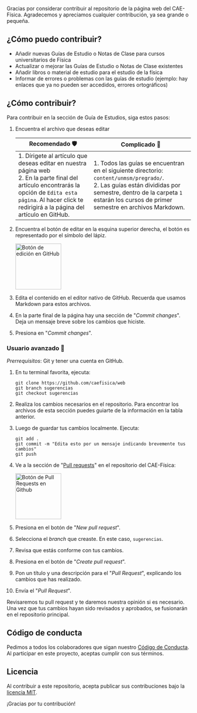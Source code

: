Gracias por considerar contribuir al repositorio de la página web del CAE-Física. Agradecemos y apreciamos cualquier contribución, ya sea grande o pequeña.

## ¿Cómo puedo contribuir?

- Añadir nuevas Guías de Estudio o Notas de Clase para cursos universitarios de Física
- Actualizar o mejorar las Guías de Estudio o Notas de Clase existentes
- Añadir libros o material de estudio para el estudio de la física
- Informar de errores o problemas con las guías de estudio (ejemplo: hay enlaces que ya no pueden ser accedidos, errores ortográficos)

## ¿Cómo contribuir?

Para contribuir en la sección de Guía de Estudios, siga estos pasos:

1. Encuentra el archivo que deseas editar
   
   | Recomendado 🛡 | Complicado 🤔 |
   | -------------- | ----------- |
   | 1. Dírigete al artículo que deseas editar en nuestra página web <br> 2. En la parte final del artículo encontrarás la opción de `Edita esta página`. Al hacer click te redirigirá a la página del artículo en GitHub. | 1. Todos las guías se encuentran en el siguiente directorio: `content/unmsm/pregrado/`.<br> 2. Las guías están divididas por semestre, dentro de la carpeta `1` estarán los cursos de primer semestre en archivos Markdown. |
2. Encuentra el botón de editar en la esquina superior derecha, el botón es representado por el símbolo del lápiz.

   <img src="https://i.imgur.com/RYzzFJF.png" alt="Botón de edición en GitHub" height="125">
  
3. Edita el contenido en el editor nativo de GitHub. Recuerda que usamos Markdown para estos archivos.
4. En la parte final de la página hay una sección de "_Commit changes_". Deja un mensaje breve sobre los cambios que hiciste.
5. Presiona en "_Commit changes_".

### Usuario avanzado 🔧

*Prerrequisitos*: Git y tener una cuenta en GitHub.

1. En tu terminal favorita, ejecuta:

    ```
    git clone https://github.com/caefisica/web
    git branch sugerencias
    git checkout sugerencias
    ```

2. Realiza los cambios necesarios en el repositorio. Para encontrar los archivos de esta sección puedes guiarte de la información en la tabla anterior.
3. Luego de guardar tus cambios localmente. Ejecuta:

    ```
    git add .
    git commit -m "Edita esto por un mensaje indicando brevemente tus cambios"
    git push
    ```
4. Ve a la sección de "[Pull requests](https://github.com/caefisica/web/pulls)" en el repositorio del CAE-Física:

    <img src="https://i.imgur.com/T5Gacvf.png" alt="Botón de Pull Requests en Github" height="125">

5. Presiona en el botón de "_New pull request_". 
6. Selecciona el _branch_ que creaste. En este caso, `sugerencias`.
7. Revisa que estás conforme con tus cambios.
8. Presiona en el botón de "_Create pull request_".
9.  Pon un título y una descripción para el "_Pull Request_", explicando los cambios que has realizado.
10. Envía el "_Pull Request_".

Revisaremos tu pull request y te daremos nuestra opinión si es necesario. Una vez que tus cambios hayan sido revisados y aprobados, se fusionarán en el repositorio principal.

## Código de conducta

Pedimos a todos los colaboradores que sigan nuestro [Código de Conducta](CODE_OF_CONDUCT.md). Al participar en este proyecto, aceptas cumplir con sus términos.

## Licencia

Al contribuir a este repositorio, acepta publicar sus contribuciones bajo la [licencia MIT](LICENSE).

¡Gracias por tu contribución!